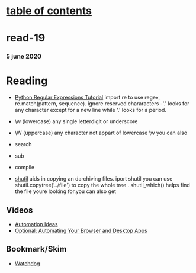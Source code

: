 # [table of contents](https://h-griffin.github.io/reading-notes-401/)
# read-19
### 5 june 2020

# Reading
- [Python Regular Expressions Tutorial](https://www.datacamp.com/community/tutorials/python-regular-expression-tutorial)
import re to use regex, re.match(pattern, sequence). ignore reserved chararacters 
-'.' looks for any character except for a new line while '\.' looks for a period.
- \w (lowercase) any single letterdigit or underscore
- \W (uppercase) any character not appart of lowercase \w
you can also 
- search
- sub
- compile 

- [shutil](https://pymotw.com/3/shutil/)
aids in copying an darchiving files. iport shutil you can use shutil.copytree('../file') to copy the whole tree . shutil_which() helps find the file youre looking for.you can also get 



## Videos
- [Automation Ideas](https://www.youtube.com/watch?v=qbW6FRbaSl0&t=69s)
- [Optional: Automating Your Browser and Desktop Apps](https://www.youtube.com/watch?v=dZLyfbSQPXI)

## Bookmark/Skim
- [Watchdog](https://pythonhosted.org/watchdog/)